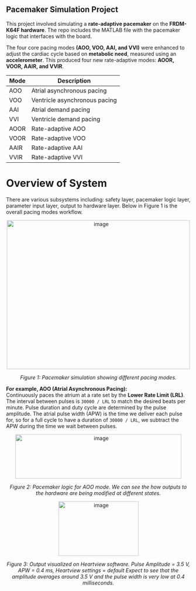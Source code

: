 ## Pacemaker Simulation Project

This project involved simulating a **rate-adaptive pacemaker** on the **FRDM-K64F hardware**. The repo includes the MATLAB file with the pacemaker logic that interfaces with the board.

The four core pacing modes **(AOO, VOO, AAI, and VVI)** were enhanced to adjust the cardiac cycle based on **metabolic need**, measured using an **accelerometer**. This produced four new rate-adaptive modes: **AOOR, VOOR, AAIR, and VVIR**.

| Mode  | Description                           |
|-------|---------------------------------------|
| AOO   | Atrial asynchronous pacing             |
| VOO   | Ventricle asynchronous pacing          |
| AAI   | Atrial demand pacing                   |
| VVI   | Ventricle demand pacing                |
| AOOR  | Rate-adaptive AOO                      |
| VOOR  | Rate-adaptive VOO                      |
| AAIR  | Rate-adaptive AAI                      |
| VVIR  | Rate-adaptive VVI                      |

# Overview of System
There are various subsystems including: safety layer, pacemaker logic layer, parameter input layer, output to hardware layer. Below in Figure 1 is the overall pacing modes workflow.

<p align="center">
  <img width="500" height="407" alt="image" src="https://github.com/user-attachments/assets/d78cdebf-36fa-4b5f-8a3c-1c8d18527943" />
</p>

<p align="center">
  <em>Figure 1: Pacemaker simulation showing different pacing modes.</em>
</p>

**For example, AOO (Atrial Asynchronous Pacing):**  
Continuously paces the atrium at a rate set by the **Lower Rate Limit (LRL)**. The interval between pulses is `30000 / LRL` to match the desired beats per minute. Pulse duration and duty cycle are determined by the pulse amplitude. The atrial pulse width (APW) is the time we deliver each pulse for, so for a full cycle to have a duration of `30000 / LRL`, we subtract the APW during the time we wait between pulses.

<p align="center">
  <img width="454" height="121" alt="image" src="https://github.com/user-attachments/assets/91f0491e-86d3-4131-ac8b-e213848d2f2d" />
</p>

<p align="center">
  <em>Figure 2: Pacemaker logic for AOO mode. We can see the how outputs to the hardware are being modified at different states.</em>
</p>

<p align="center">
  <img width="219" height="149" alt="image" src="https://github.com/user-attachments/assets/6620df51-a00d-4220-9d67-aa136e701424" />
</p>

<p align="center">
  <em>Figure 3: Output visualized on Heartview software. Pulse Amplitude = 3.5 V, APW = 0.4 ms, Heartview settings = default
Expect to see that the amplitude averages around 3.5 V and the pulse width is very low at 0.4 milliseconds.  </em>
</p>





